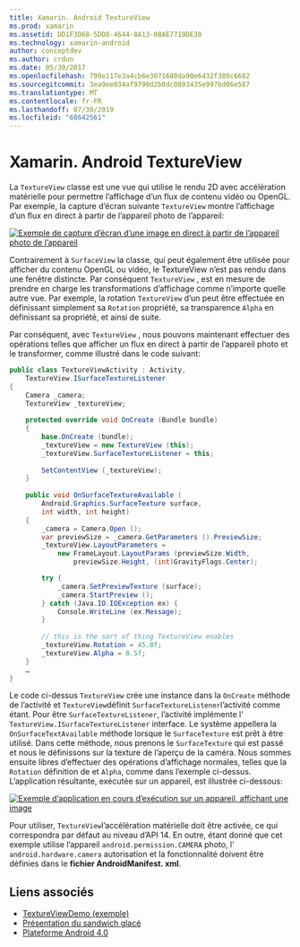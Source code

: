 ```yaml
---
title: Xamarin. Android TextureView
ms.prod: xamarin
ms.assetid: DD1F3D68-5DD8-4644-8A13-08AE7719DE30
ms.technology: xamarin-android
author: conceptdev
ms.author: crdun
ms.date: 05/30/2017
ms.openlocfilehash: 799e117e3a4cb6e3071680da90e6432f389c6682
ms.sourcegitcommit: 3ea9ee034af9790d2b0dc0893435e997bd06e587
ms.translationtype: MT
ms.contentlocale: fr-FR
ms.lasthandoff: 07/30/2019
ms.locfileid: "68642561"
---
```

# <a name="xamarinandroid-textureview"></a>Xamarin. Android TextureView

La `TextureView` classe est une vue qui utilise le rendu 2D avec accélération matérielle pour permettre l’affichage d’un flux de contenu vidéo ou OpenGL. Par exemple, la capture d’écran suivante `TextureView` montre l’affichage d’un flux en direct à partir de l’appareil photo de l’appareil:

[![Exemple de capture d’écran d’une image en direct à partir de l’appareil photo de l’appareil](texture-view-images/22-textureviewcamera.png)](texture-view-images/22-textureviewcamera.png#lightbox)

Contrairement à `SurfaceView` la classe, qui peut également être utilisée pour afficher du contenu OpenGL ou vidéo, le TextureView n’est pas rendu dans une fenêtre distincte.
Par conséquent `TextureView` , est en mesure de prendre en charge les transformations d’affichage comme n’importe quelle autre vue. Par exemple, la rotation `TextureView` d’un peut être effectuée en définissant simplement sa `Rotation` propriété, sa transparence `Alpha` en définissant sa propriété, et ainsi de suite.

Par conséquent, avec `TextureView` , nous pouvons maintenant effectuer des opérations telles que afficher un flux en direct à partir de l’appareil photo et le transformer, comme illustré dans le code suivant:

```csharp
public class TextureViewActivity : Activity,
    TextureView.ISurfaceTextureListener
{
    Camera _camera;
    TextureView _textureView;
       
    protected override void OnCreate (Bundle bundle)
    {
        base.OnCreate (bundle);
        _textureView = new TextureView (this);
        _textureView.SurfaceTextureListener = this;
           
        SetContentView (_textureView);
    }
       
    public void OnSurfaceTextureAvailable (
        Android.Graphics.SurfaceTexture surface,
        int width, int height)
    {
        _camera = Camera.Open ();
        var previewSize = _camera.GetParameters ().PreviewSize;
        _textureView.LayoutParameters =
            new FrameLayout.LayoutParams (previewSize.Width,
                previewSize.Height, (int)GravityFlags.Center);

        try {
            _camera.SetPreviewTexture (surface);
            _camera.StartPreview ();
        } catch (Java.IO.IOException ex) {
            Console.WriteLine (ex.Message);
        }
           
        // this is the sort of thing TextureView enables
        _textureView.Rotation = 45.0f;
        _textureView.Alpha = 0.5f;
    }
    …
}
```

Le code ci-dessus `TextureView` crée une instance dans la `OnCreate` méthode de l’activité et `TextureView`définit `SurfaceTextureListener`l’activité comme étant. Pour être `SurfaceTextureListener`, l’activité implémente l' `TextureView.ISurfaceTextureListener` interface. Le système appellera la `OnSurfaceTextAvailable` méthode lorsque le `SurfaceTexture` est prêt à être utilisé. Dans cette méthode, nous prenons le `SurfaceTexture` qui est passé et nous le définissons sur la texture de l’aperçu de la caméra. Nous sommes ensuite libres d’effectuer des opérations d’affichage normales, telles que la `Rotation` définition de et `Alpha`, comme dans l’exemple ci-dessus. L’application résultante, exécutée sur un appareil, est illustrée ci-dessous:

[![Exemple d’application en cours d’exécution sur un appareil, affichant une image](texture-view-images/17-textureviewdemo.png)](texture-view-images/17-textureviewdemo.png#lightbox)

Pour utiliser, `TextureView`l’accélération matérielle doit être activée, ce qui correspondra par défaut au niveau d’API 14. En outre, étant donné que cet exemple utilise l’appareil `android.permission.CAMERA` photo, l' `android.hardware.camera` autorisation et la fonctionnalité doivent être définies dans le **fichier AndroidManifest. xml**.



## <a name="related-links"></a>Liens associés

- [TextureViewDemo (exemple)](https://docs.microsoft.com/samples/xamarin/monodroid-samples/textureviewdemo)
- [Présentation du sandwich glacé](http://www.android.com/about/ice-cream-sandwich/)
- [Plateforme Android 4,0](https://developer.android.com/sdk/android-4.0.html)
